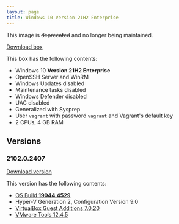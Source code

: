 ```yaml
---
layout: page
title: Windows 10 Version 21H2 Enterprise
---
```


This image is ~~deprecated~~ and no longer being maintained.

[Download box][Box]

This box has the following contents:

- Windows 10 **Version 21H2 Enterprise**
- OpenSSH Server and WinRM
- Windows Updates disabled
- Maintenance tasks disabled
- Windows Defender disabled
- UAC disabled
- Generalized with Sysprep
- User `vagrant` with password `vagrant` and Vagrant's default key
- 2 CPUs, 4 GB RAM

[Box]: https://portal.cloud.hashicorp.com/vagrant/discover/gusztavvargadr/windows-10-21h2-enterprise

## Versions

### 2102.0.2407

[Download version][Version210202407]

This version has the following contents:

- [OS Build **19044.4529**](https://support.microsoft.com/en-us/help/5039211)
- Hyper-V Generation 2, Configuration Version 9.0
- [VirtualBox Guest Additions 7.0.20](https://www.virtualbox.org/wiki/Changelog-7.0#v20)
- [VMware Tools 12.4.5](https://techdocs.broadcom.com/us/en/vmware-cis/vsphere/tools/12-4-0/release-notes/vmware-tools-1245-release-notes.html)

[Version210202407]: https://portal.cloud.hashicorp.com/vagrant/discover/gusztavvargadr/windows-10-21h2-enterprise/versions/2102.0.2407
